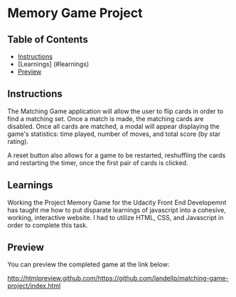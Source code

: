 # Memory Game Project

## Table of Contents

* [Instructions](#instructions)
* [Learnings] (#learnings)
* [Preview](#preview)

## Instructions

The Matching Game application will allow the user to flip cards in order to find a matching set.  Once a match is made, the matching cards are disabled.  Once all cards are matched, a modal will appear displaying the game's statistics:  time played, number of moves, and total score (by star rating).  

A reset button also allows for a game to be restarted, reshuffling the cards and restarting the timer, once the first pair of cards is clicked. 

## Learnings

Working the Project Memory Game for the Udacity Front End Developemnt has taught me how to put disparate learnings of javascript into a cohesive, working, interactive website.  I had to utilize HTML, CSS, and Javascript in order to complete this task.  

## Preview

You can preview the completed game at the link below:

http://htmlpreview.github.com/https://github.com/landellp/matching-game-project/index.html

